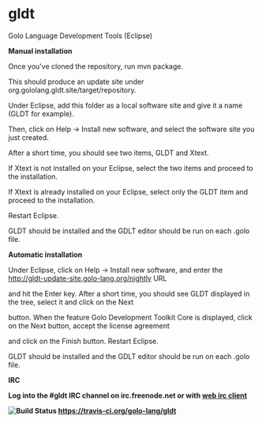 gldt
===

Golo Language Development Tools (Eclipse)

<b>Manual installation</b>

Once you've cloned the repository, run mvn package.

This should produce an update site under org.gololang.gldt.site/target/repository.

Under Eclipse, add this folder as a local software site and give it a name (GLDT for example).

Then, click on Help -> Install new software, and select the software site you just created.

After a short time, you should see two items, GLDT and Xtext.

If Xtext is not installed on your Eclipse, select the two items and proceed to the installation.

If Xtext is already installed on your Eclipse, select only the GLDT item and proceed to the installation.

Restart Eclipse.

GLDT should be installed and the GDLT editor should be run on each .golo file.

<b>Automatic installation</b>

Under Eclipse, click on Help -> Install new software, and enter the http://gldt-update-site.golo-lang.org/nightly URL

and hit the Enter key. After a short time, you should see GLDT displayed in the tree, select it and click on the Next

button. When the feature Golo Development Toolkit Core is displayed, click on the Next button, accept the license agreement

and click on the Finish button. Restart Eclipse.

GLDT should be installed and the GDLT editor should be run on each .golo file.

<b>IRC<b>

Log into the #gldt IRC channel on irc.freenode.net or with <a href="http://webchat.freenode.net">web irc client</a> 

![Build Status](https://travis-ci.org/golo-lang/gldt.png?branch=master) https://travis-ci.org/golo-lang/gldt
